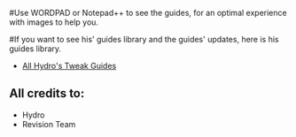 #Use WORDPAD or Notepad++ to see the guides, for an optimal experience with images to help you.

#If you want to see his' guides library and the guides' updates, here is his guides library. 

- [All Hydro's Tweak Guides](https://drive.google.com/drive/folders/10K3ptMD8h2Bd_NELYGQcvqGCreEb12m6)

## All credits to:

- Hydro
- Revision Team